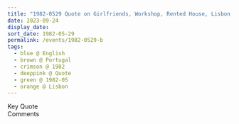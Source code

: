 ```yaml
---
title: "1982-0529 Quote on Girlfriends, Workshop, Rented House, Lisbon, Portugal"
date: 2023-09-24
display_date: 
sort_date: 1982-05-29
permalink: /events/1982-0529-b
tags:
  - blue @ English
  - brown @ Portugal
  - crimson @ 1982
  - deeppink @ Quote
  - green @ 1982-05
  - orange @ Lisbon
---
```


<wave-list>
  <list-title color="green" width="75">Key Quote</list-title>
  <list-item color="BlanchedAlmond"  width="200"></list-item>
  <list-item color="Lavender"></list-item>
  <list-item color="BlanchedAlmond"></list-item>
</wave-list>

<br>

<wave-list>
  <list-title color="green" width="75">Comments</list-title>
  <list-item color="BlanchedAlmond"  width="200"></list-item>
  <list-item color="Lavender"></list-item>
  <list-item color="BlanchedAlmond"></list-item>
</wave-list>
